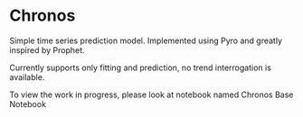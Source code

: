 # Chronos


Simple time series prediction model. Implemented using Pyro and greatly inspired by Prophet.

Currently supports only fitting and prediction, no trend interrogation is available.

To view the work in progress, please look at notebook named Chronos Base Notebook
